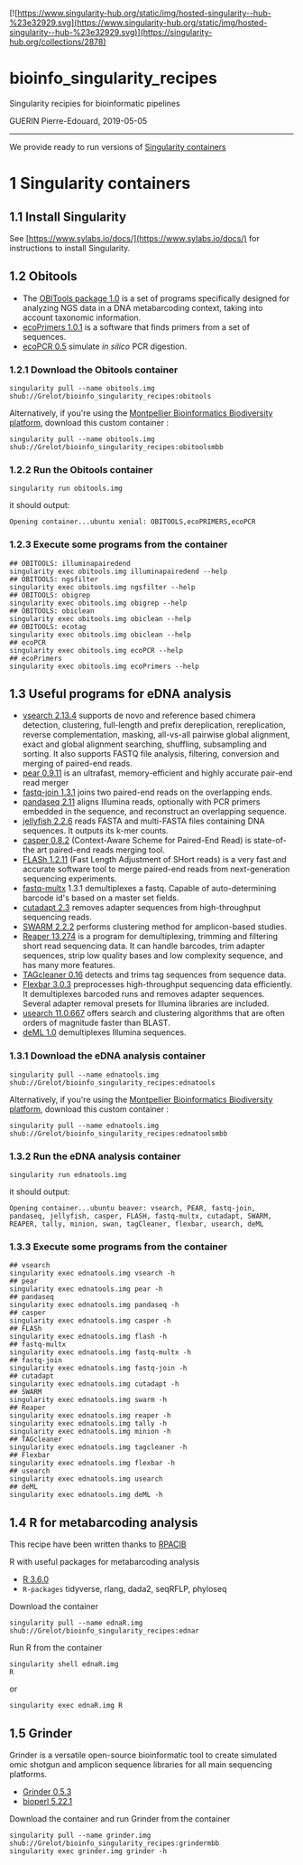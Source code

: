 [![https://www.singularity-hub.org/static/img/hosted-singularity--hub-%23e32929.svg](https://www.singularity-hub.org/static/img/hosted-singularity--hub-%23e32929.svg)](https://singularity-hub.org/collections/2878)

# bioinfo_singularity_recipes
Singularity recipies for bioinformatic pipelines

GUERIN Pierre-Edouard, 2019-05-05

______


We provide ready to run versions of [Singularity containers](https://www.sylabs.io/)



# 1 Singularity containers

## 1.1 Install Singularity
See [https://www.sylabs.io/docs/](https://www.sylabs.io/docs/) for instructions to install Singularity.

## 1.2 Obitools

- The [OBITools package 1.0](http://metabarcoding.org/obitools) is a set of programs specifically designed for analyzing NGS data in a DNA metabarcoding context, taking into account taxonomic information.
- [ecoPrimers 1.0.1](https://git.metabarcoding.org/obitools/ecoprimers/) is a software that finds primers from a set of sequences.
- [ecoPCR 0.5](https://git.metabarcoding.org/obitools/ecopcr/) simulate _in silico_ PCR digestion.


### 1.2.1 Download the Obitools container

```
singularity pull --name obitools.img shub://Grelot/bioinfo_singularity_recipes:obitools
```

Alternatively, if you're using the [Montpellier Bioinformatics Biodiversity platform](https://mbb.univ-montp2.fr/MBB/index.php), download this custom container :
```
singularity pull --name obitools.img shub://Grelot/bioinfo_singularity_recipes:obitoolsmbb
```

### 1.2.2 Run the Obitools container

```
singularity run obitools.img
```
it should output:
```
Opening container...ubuntu xenial: OBITOOLS,ecoPRIMERS,ecoPCR
```

### 1.2.3 Execute some programs from the container

```
## OBITOOLS: illuminapairedend 
singularity exec obitools.img illuminapairedend --help
## OBITOOLS: ngsfilter
singularity exec obitools.img ngsfilter --help
## OBITOOLS: obigrep
singularity exec obitools.img obigrep --help
## OBITOOLS: obiclean
singularity exec obitools.img obiclean --help
## OBITOOLS: ecotag
singularity exec obitools.img obiclean --help
## ecoPCR
singularity exec obitools.img ecoPCR --help
## ecoPrimers
singularity exec obitools.img ecoPrimers --help
```

## 1.3 Useful programs for eDNA analysis

- [vsearch 2.13.4](https://github.com/torognes/vsearch) supports de novo and reference based chimera detection, clustering, full-length and prefix dereplication, rereplication, reverse complementation, masking, all-vs-all pairwise global alignment, exact and global alignment searching, shuffling, subsampling and sorting. It also supports FASTQ file analysis, filtering, conversion and merging of paired-end reads.
- [pear 0.9.11](https://cme.h-its.org/exelixis/web/software/pear/) is an ultrafast, memory-efficient and highly accurate pair-end read merger
- [fastq-join 1.3.1](https://github.com/brwnj/fastq-join) joins two paired-end reads on the overlapping ends.
- [pandaseq 2.11](https://github.com/neufeld/pandaseq) aligns Illumina reads, optionally with PCR primers embedded in the sequence, and reconstruct an overlapping sequence.
- [jellyfish 2.2.6](https://github.com/gmarcais/Jellyfish) reads FASTA and multi-FASTA files containing DNA sequences. It outputs its k-mer counts.
- [casper 0.8.2](http://best.snu.ac.kr/casper/) (Context-Aware Scheme for Paired-End Read) is state-of-the art paired-end reads merging tool.
- [FLASh 1.2.11](http://ccb.jhu.edu/software/FLASH/index.shtml) (Fast Length Adjustment of SHort reads) is a very fast and accurate software tool to merge paired-end reads from next-generation sequencing experiments.
- [fastq-multx](https://github.com/ExpressionAnalysis/ea-utils/blob/wiki/FastqMultx.md) 1.3.1 demultiplexes a fastq. Capable of auto-determining barcode id's based on a master set fields.
- [cutadapt 2.3](https://cutadapt.readthedocs.io/en/stable/guide.html) removes adapter sequences from high-throughput sequencing reads.
- [SWARM 2.2.2](https://github.com/torognes/swarm) performs clustering method for amplicon-based studies.
- [Reaper 13.274](https://www.ebi.ac.uk/research/enright/software/kraken) is a program for demultiplexing, trimming and filtering short read sequencing data. It can handle barcodes, trim adapter sequences, strip low quality bases and low complexity sequence, and has many more features. 
- [TAGcleaner 0.16](http://tagcleaner.sourceforge.net/) detects and trims tag sequences from sequence data.
- [Flexbar 3.0.3](https://github.com/seqan/flexbar) preprocesses high-throughput sequencing data efficiently. It demultiplexes barcoded runs and removes adapter sequences. Several adapter removal presets for Illumina libraries are included. 
- [usearch 11.0.667](https://www.drive5.com/usearch/) offers search and clustering algorithms that are often orders of magnitude faster than BLAST. 
- [deML 1.0](https://grenaud.github.io/deML/) demultiplexes Illumina sequences.

### 1.3.1 Download the eDNA analysis container

```
singularity pull --name ednatools.img shub://Grelot/bioinfo_singularity_recipes:ednatools
```
Alternatively, if you're using the [Montpellier Bioinformatics Biodiversity platform](https://mbb.univ-montp2.fr/MBB/index.php), download this custom container :
```
singularity pull --name ednatools.img shub://Grelot/bioinfo_singularity_recipes:ednatoolsmbb
```

### 1.3.2 Run the eDNA analysis  container

```
singularity run ednatools.img
```
it should output:
```
Opening container...ubuntu beaver: vsearch, PEAR, fastq-join, pandaseq, jellyfish, casper, FLASH, fastq-multx, cutadapt, SWARM, REAPER, tally, minion, swan, tagCleaner, flexbar, usearch, deML 
```

### 1.3.3 Execute some programs from the container


```
## vsearch
singularity exec ednatools.img vsearch -h
## pear
singularity exec ednatools.img pear -h
## pandaseq
singularity exec ednatools.img pandaseq -h
## casper
singularity exec ednatools.img casper -h
## FLASh
singularity exec ednatools.img flash -h
## fastq-multx
singularity exec ednatools.img fastq-multx -h
## fastq-join
singularity exec ednatools.img fastq-join -h
## cutadapt
singularity exec ednatools.img cutadapt -h
## SWARM
singularity exec ednatools.img swarm -h
## Reaper
singularity exec ednatools.img reaper -h
singularity exec ednatools.img tally -h
singularity exec ednatools.img minion -h
## TAGcleaner
singularity exec ednatools.img tagcleaner -h
## Flexbar
singularity exec ednatools.img flexbar -h
## usearch
singularity exec ednatools.img usearch
## deML
singularity exec ednatools.img deML -h
```


## 1.4 R for metabarcoding analysis

This recipe have been written thanks to [RPACIB](https://shiny.mbb.univ-montp2.fr/RPACIB/)

R with useful packages for metabarcoding analysis

- [R 3.6.0](https://cran.r-project.org/)
- `R-packages` tidyverse, rlang, dada2, seqRFLP, phyloseq

Download the container
```
singularity pull --name ednaR.img shub://Grelot/bioinfo_singularity_recipes:ednar
```
Run R from the container
```
singularity shell ednaR.img
R
```
or
```
singularity exec ednaR.img R
```




## 1.5 Grinder

Grinder is a versatile open-source bioinformatic tool to create simulated omic shotgun and amplicon sequence libraries for all main sequencing platforms.

- [Grinder 0.5.3](https://github.com/zyxue/biogrinder)
- [bioperl 5.22.1](https://bioperl.org/)


Download the container and run Grinder from the container

```
singularity pull --name grinder.img shub://Grelot/bioinfo_singularity_recipes:grindermbb
singularity exec grinder.img grinder -h
```
